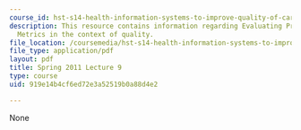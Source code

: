 ```yaml
---
course_id: hst-s14-health-information-systems-to-improve-quality-of-care-in-resource-poor-settings-spring-2012
description: This resource contains information regarding Evaluating Process and Outcome
  Metrics in the context of quality.
file_location: /coursemedia/hst-s14-health-information-systems-to-improve-quality-of-care-in-resource-poor-settings-spring-2012/919e14b4cf6ed72e3a52519b0a88d4e2_MITHST_S14S12_lec14_1109.pdf
file_type: application/pdf
layout: pdf
title: Spring 2011 Lecture 9
type: course
uid: 919e14b4cf6ed72e3a52519b0a88d4e2

---
```

None